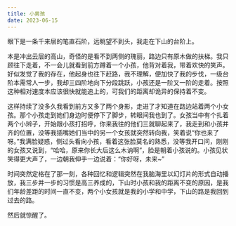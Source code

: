 ```yaml
---
title: 小男孩
date: 2023-06-15
---
```



  眼下是一条千来层的笔直石阶，远眺望不到头，我走在下山的台阶上。

  本是冲出云层的高山，奇怪的是看不到两侧的瑰丽，路边只有原木做的扶梯。我只顾往下走着，不一会儿就看到前方蹲着一个小孩，他背对着我，带着欢快的笑声。好似发觉了我的存在，他起身也往下赶路，我不理解，便加快了我的步伐，一级台阶本需常人一步，我却三四阶地向下分段跳跃，小孩还是一阶又一阶的走着。按照这种相对速度本应该很快就能追上的，可我们的距离却诡异的保持着不变。

  这样持续了没多久我看到前方又多了两个身影，走进了才知道在路边站着两个小女孩。那个小孩走到她们身边时便停下了脚步，转眼间我也到了。女孩当中有个扎着两个小辫子，开始跟小孩打招呼，你来我往的他们三就聊起来了，我走到和小孩并齐的位置，没等我插嘴她们当中的另一个女孩就突然转向我，笑着说“你也来了呀。”我满脸疑惑，侧过头看向小孩，看着这张脸莫名的熟悉，没等我开口问，刚刚的女孩又说到，“哈哈，原来你长大后这么木讷啊”，脸是朝着小孩说的。小孩见状笑得更大声了，一边朝我伸手一边说着：“你好呀，未来~”
  
  时间突然定格在了那一刻，各种回忆和逻辑突然在我脑海里以幻灯片的形式自动播放，我三步并一步的习惯是高三养成的，下山时小孩和我的距离不变的原因，是我们年龄差距的时间一直不变，两个小女孩就是我的小学和中学，下山的路是我回到过去的路。
  
  然后就惊醒了。